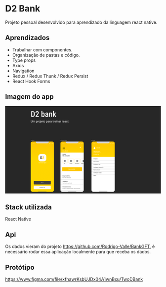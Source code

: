 
# D2 Bank

Projeto pessoal desenvolvido para aprendizado da linguagem react native.


## Aprendizados

- Trabalhar com componentes.
- Organização de pastas e código.
- Type props
- Axios
- Navigation
- Redux / Redux Thunk / Redux Persist
- React Hook Forms


## Imagem do app

![App Screenshot](https://raw.githubusercontent.com/2dsant/TwoD_bank/main/ImagensProjeto/twodbank.png)


## Stack utilizada

 React Native

## Api
Os dados vieram do projeto https://github.com/Rodrigo-Valle/BankGFT, é necessário rodar essa aplicação localmente para que receba os dados.

## Protótipo

https://www.figma.com/file/xfhawrKsbUJDx04A1wnBxu/TwoDBank

